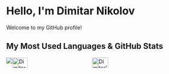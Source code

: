 # Hello, I'm Dimitar Nikolov

Welcome to my GitHub profile!

## My Most Used Languages & GitHub Stats



<div style="display: flex; flex-direction: row;">
    <a>
        <img src="[![Top Langs](https://github-readme-stats.vercel.app/api/top-langs/?username=Dimitar759&layout=pie)](https://github.com/anuraghazra/github-readme-stats)">
    </a>
    <a href="https://github.com/Dimitar759/github-readme-stats#gh-light-mode-only">
        <img src="https://github-readme-stats.vercel.app/api?username=Dimitar759&show_icons=true&theme=default#gh-light-mode-only" alt="Dimitar's GitHub stats-Light" style="width: 45%;">
    </a>
    <a href="https://github.com/Dimitar759/github-readme-stats#gh-dark-mode-only">
        <img src="https://github-readme-stats.vercel.app/api?username=Dimitar759&show_icons=true&theme=radical" alt="Dimitar's GitHub stats-Dark" style="width: 45%; margin-left: 10px;">
    </a>
</div>
